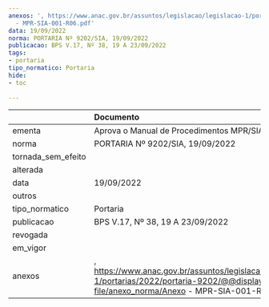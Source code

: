 ```yaml
---
anexos: ', https://www.anac.gov.br/assuntos/legislacao/legislacao-1/portarias/2022/portaria-9202/@@display-file/anexo_norma/Anexo
  - MPR-SIA-001-R06.pdf'
data: 19/09/2022
norma: PORTARIA Nº 9202/SIA, 19/09/2022
publicacao: BPS V.17, Nº 38, 19 A 23/09/2022
tags:
- portaria
tipo_normatico: Portaria
hide: 
- toc 
 
---
```


|                    | Documento                                                                                                                                      |
|:-------------------|:-----------------------------------------------------------------------------------------------------------------------------------------------|
| ementa             | Aprova o Manual de Procedimentos MPR/SIA 001-R06                                                                                               |
| norma              | PORTARIA Nº 9202/SIA, 19/09/2022                                                                                                               |
| tornada_sem_efeito |                                                                                                                                                |
| alterada           |                                                                                                                                                |
| data               | 19/09/2022                                                                                                                                     |
| outros             |                                                                                                                                                |
| tipo_normatico     | Portaria                                                                                                                                       |
| publicacao         | BPS V.17, Nº 38, 19 A 23/09/2022                                                                                                               |
| revogada           |                                                                                                                                                |
| em_vigor           |                                                                                                                                                |
| anexos             | , https://www.anac.gov.br/assuntos/legislacao/legislacao-1/portarias/2022/portaria-9202/@@display-file/anexo_norma/Anexo - MPR-SIA-001-R06.pdf |